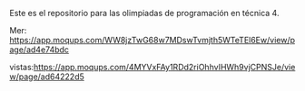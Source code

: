 Este es el repositorio para las olimpiadas de programación en técnica 4. 

Mer: https://app.moqups.com/WW8jzTwG68w7MDswTvmjth5WTeTEl6Ew/view/page/ad4e74bdc


vistas:https://app.moqups.com/4MYVxFAy1RDd2riOhhvIHWh9vjCPNSJe/view/page/ad64222d5
